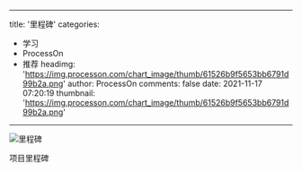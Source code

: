 
---
title: '里程碑'
categories: 
 - 学习
 - ProcessOn
 - 推荐
headimg: 'https://img.processon.com/chart_image/thumb/61526b9f5653bb6791d99b2a.png'
author: ProcessOn
comments: false
date: 2021-11-17 07:20:19
thumbnail: 'https://img.processon.com/chart_image/thumb/61526b9f5653bb6791d99b2a.png'
---

<div>   
<img class="thumb" alt="里程碑" src="https://img.processon.com/chart_image/thumb/61526b9f5653bb6791d99b2a.png" referrerpolicy="no-referrer">
<p>项目里程碑</p>  
</div>
            